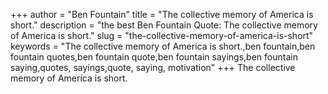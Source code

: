 +++
author = "Ben Fountain"
title = "The collective memory of America is short."
description = "the best Ben Fountain Quote: The collective memory of America is short."
slug = "the-collective-memory-of-america-is-short"
keywords = "The collective memory of America is short.,ben fountain,ben fountain quotes,ben fountain quote,ben fountain sayings,ben fountain saying,quotes, sayings,quote, saying, motivation"
+++
The collective memory of America is short.
